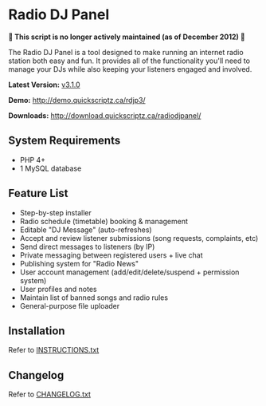 # Radio DJ Panel

**:rotating_light: This script is no longer actively maintained (as of December 2012) :rotating_light:**

The Radio DJ Panel is a tool designed to make running an internet radio station both easy and fun. It provides all of the functionality you'll need to manage your DJs while also keeping your listeners engaged and involved.

**Latest Version:** [v3.1.0](https://github.com/QuickScriptz/radio-dj-panel/releases/tag/v.3.1.0)

**Demo:** http://demo.quickscriptz.ca/rdjp3/

**Downloads:** http://download.quickscriptz.ca/radiodjpanel/

## System Requirements

- PHP 4+
- 1 MySQL database

## Feature List

- Step-by-step installer
- Radio schedule (timetable) booking & management
- Editable "DJ Message" (auto-refreshes)
- Accept and review listener submissions (song requests, complaints, etc)
- Send direct messages to listeners (by IP)
- Private messaging between registered users + live chat
- Publishing system for "Radio News"
- User account management (add/edit/delete/suspend + permission system)
- User profiles and notes
- Maintain list of banned songs and radio rules
- General-purpose file uploader

## Installation

Refer to [INSTRUCTIONS.txt](INSTRUCTIONS.txt)

## Changelog

Refer to [CHANGELOG.txt](CHANGELOG.txt)
